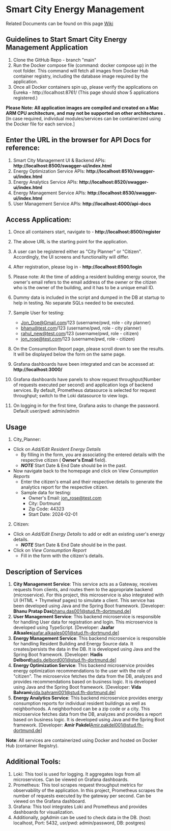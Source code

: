 # Smart City Energy Management

Related Documents can be found on this page [Wiki](https://github.com/BhanuPDas/smart-city-energy-management/wiki/Smart-City-Energy-Management-Project-Documentation)

## Guidelines to Start Smart City Energy Management Application

1) Clone the GitHub Repo - branch "main"
2) Run the Docker compose file (command: docker compose up) in the root folder. This command will fetch all images from Docker Hub container registry, including the database image required by the application.
3) Once all Docker containers spin up, please verify the applications on Eureka - http://localhost:8761/ (This page should show 5 applications registered.)

**Please Note: All application images are compiled and created on a Mac ARM CPU architecture, and may not be supported on other architectures .**
[In case required, individual modules/services can be containerized using the Docker file for each service.]

## Enter the URL in the browser for API Docs for reference:

1) Smart City Management UI & Backend APIs: **http://localhost:8500/swagger-ui/index.html**
2) Energy Optimization Service APIs: **http://localhost:8510/swagger-ui/index.html**
3) Energy Analytics Service APIs: **http://localhost:8520/swagger-ui/index.html**
4) Energy Management Service APIs: **http://localhost:8530/swagger-ui/index.html**
5) User Management Service APIs: **http://localhost:4000/api-docs**

## Access Application:

1) Once all containers start, navigate to - **http://localhost:8500/register**
2) The above URL is the starting point for the application. 
3) A user can be registered either as "City Planner" or "Citizen". Accordingly, the UI screens and functionality will differ.
4) After registration, please log in - **http://localhost:8500/login**
5) Please note: At the time of adding a resident building energy source, the owner's email refers to the email address of the owner or the citizen who is the owner of the building, and it has to be a unique email ID.
6) Dummy data is included in the script and dumped in the DB at startup to help in testing. No separate SQLs needed to be executed.
7) Sample User for testing: 
    - Jon_Doe@Gmail.com/123 (username/pwd, role - city planner)
    - bhanu@test.com/123 (username/pwd, role - city planner)
    - rahul_new@test.com/123 (username/pwd, role - citizen)
    - jon_rose@test.com/123 (username/pwd, role - citizen)
8) On the Consumption Report page, please scroll down to see the results. It will be displayed below the form on the same page. <br/>

9) Grafana dashboards have been integrated and can be accessed at: **http://localhost:3000/**
7) Grafana dashboards have panels to show request throughput(Number of requests executed per second) and application logs of backend services. By default, Prometheus datasource is selected for request throughput; switch to the Loki datasource to view logs.
8) On logging in for the first time, Grafana asks to change the password. Default user/pwd: admin/admin

## Usage
1. City_Planner: <br/>
- Click on *Add/Edit Resident Energy Details*
  - By filling in the form, you are associating the entered details with the respective citizen ( **Owner's Email** field).
  - ***NOTE*** Start Date & End Date should be in the past.
- Now navigate back to the homepage and click on View *Consumption Reports*
  - Enter the citizen's email and their respective details to generate the analytics report for the respective citizen.
  - Sample data for testing:
    - Owner's Email: jon_rose@test.com
    - City: Dortmund
    - Zip Code: 44323
    - Start Date: 2024-02-01
2. Citizen: <br/>
- Click on *Add/Edit Energy Details* to add or edit an existing user's energy details.
  - ***NOTE*** Start Date & End Date should be in the past.
- Click on *View Consumption Report* 
  - Fill in the form with the citizen's details.
  

## Description of Services

1. **City Management Service**: This service acts as a Gateway, receives requests from clients, and routes them to the appropriate backend (microservice). For this project, this microservice is also integrated with UI (HTML + Thymeleaf pages) to simulate a client. This service has been developed using Java and the Spring Boot framework. [Developer: **Bhanu Pratap Das**<bhanu.das001@stud.fh-dortmund.de>]
2. **User Management Service**: This backend microservice is responsible for handling User data for registration and login. This microservice is developed using TypeScript. [Developer: **Jaafar Alkaales**<jaafar.alkaales001@stud.fh-dortmund.de>]
3. **Energy Management Service**: This backend microservice is responsible for handling Resident Building and Energy Source data. It creates/persists the data in the DB. It is developed using Java and the Spring Boot framework. [Developer: **Hadis Delbord**<hadis.delbord001@stud.fh-dortmund.de>]
4. **Energy Optimization Service**: This backend microservice provides energy optimization recommendations to the user with the role of "citizen". The microservice fetches the data from the DB, analyzes and provides recommendations based on business logic. It is developed using Java and the Spring Boot framework. [Developer: **Vida Bahrami**<vida.bahrami001@stud.fh-dortmund.de>]
5. **Energy Analytics Service**: This backend microservice provides energy consumption reports for individual resident buildings as well as neighborhoods. A neighborhood can be a zip code or a city. This microservice fetches data from the DB, analyzes and provides a report based on business logic. It is developed using Java and the Spring Boot framework. [Developer: **Amir Pakdel**<Amir.pakdel001@stud.fh-dortmund.de>]

**Note**: All services are containerized using Docker and hosted on Docker Hub (container Registry).

## Additional Tools:

1. Loki: This tool is used for logging. It aggregates logs from all microservices. Can be viewed on Grafana dashboards.
2. Prometheus: This tool scrapes request throughput metrics for observability of the application. In this project, Prometheus scrapes the number of requests executed by the gateway per second. Can be viewed on the Grafana dashboard.
3. Grafana: This tool integrates Loki and Prometheus and provides dashboards for visualization.
4. Additionally, pgAdmin can be used to check data in the DB. (host: localhost, Port: 5432, usr/pwd: admin/password, DB: postgres)
